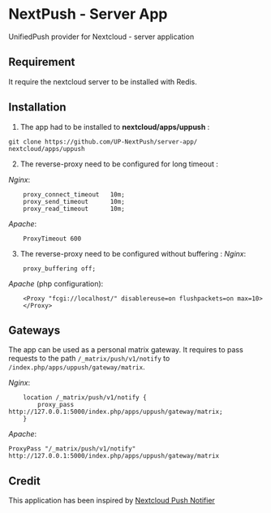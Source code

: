 # NextPush - Server App
UnifiedPush provider for Nextcloud - server application 

## Requirement

It require the nextcloud server to be installed with Redis.

## Installation

1. The app had to be installed to __nextcloud/apps/uppush__ :
```
git clone https://github.com/UP-NextPush/server-app/ nextcloud/apps/uppush
```
2. The reverse-proxy need to be configured for long timeout :

_Nginx_:
```
    proxy_connect_timeout   10m;
    proxy_send_timeout      10m;
    proxy_read_timeout      10m;
```
_Apache_:
```
    ProxyTimeout 600
```
3. The reverse-proxy need to be configured without buffering :
_Nginx_:
```
    proxy_buffering off;
```
_Apache_ (php configuration):
```
    <Proxy "fcgi://localhost/" disablereuse=on flushpackets=on max=10>
    </Proxy>
```

## Gateways

The app can be used as a personal matrix gateway. It requires to pass requests to the path `/_matrix/push/v1/notify` to `/index.php/apps/uppush/gateway/matrix`.

_Nginx_:

```
    location /_matrix/push/v1/notify {
        proxy_pass http://127.0.0.1:5000/index.php/apps/uppush/gateway/matrix;
    }
```

_Apache_:

```
ProxyPass "/_matrix/push/v1/notify" http://127.0.0.1:5000/index.php/apps/uppush/gateway/matrix
```

## Credit

This application has been inspired by [Nextcloud Push Notifier](https://gitlab.com/Nextcloud-Push/direct-push-proxy-v2)
